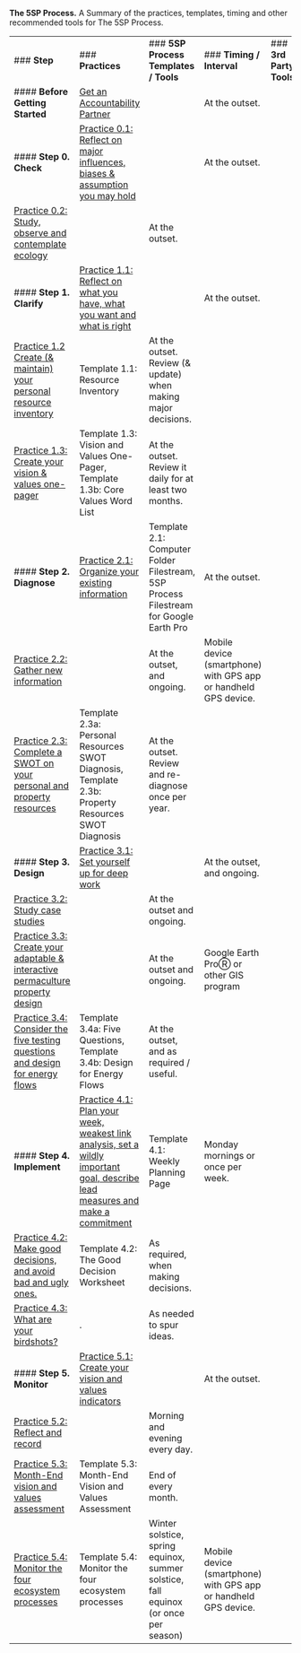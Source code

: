 **The 5SP Process.** A Summary of the practices, templates, timing and other recommended tools for The 5SP Process.

|   |   |   |   |   |
|---|---|---|---|---|
|### **Step**|### **Practices**|### **5SP Process Templates / Tools**|### **Timing / Interval**|### **3rd Party Tools**|
|#### **Before Getting Started**|[Get an Accountability Partner](https://portal.vergepermaculture.ca/courses/building-your-permaculture-property-mini-course/lessons/bypp-mini-course-introduction/topic/looking-for-an-accountability-partner/)||At the outset.||
|#### **Step 0. Check**|[Practice 0.1: Reflect on major influences, biases & assumption you may hold](https://portal.vergepermaculture.ca/courses/building-your-permaculture-property-mini-course/lessons/bypp-mini-course-introduction/topic/practice-0-1-reflect-on-major-influences-biases-assumption-you-may-hold/)||At the outset.||
|[Practice 0.2: Study, observe and contemplate ecology](https://portal.vergepermaculture.ca/courses/building-your-permaculture-property-mini-course/lessons/bypp-mini-course-introduction/topic/practice-0-2-study-observe-and-contemplate-ecology/)||At the outset.||
|#### **Step 1. Clarify**|[Practice 1.1: Reflect on what you have, what you want and what is right](https://portal.vergepermaculture.ca/courses/building-your-permaculture-property-mini-course/lessons/bypp-mini-course-clarify/topic/practice-1-1-reflect-on-what-you-have-what-you-want-and-what-is-right/)||At the outset.||
|[Practice 1.2 Create (& maintain) your personal resource inventory](https://portal.vergepermaculture.ca/courses/building-your-permaculture-property-mini-course/lessons/bypp-mini-course-clarify/topic/practice-1-2-create-maintain-your-personal-resource-inventory/)|Template 1.1: Resource Inventory|At the outset. Review (& update) when making major decisions.||
|[Practice 1.3: Create your vision & values one-pager](https://portal.vergepermaculture.ca/courses/building-your-permaculture-property-mini-course/lessons/bypp-mini-course-clarify/topic/practice-1-3-create-your-vision-values-one-pager/)|Template 1.3: Vision and Values One-Pager, Template 1.3b: Core Values Word List|At the outset. Review it daily for at least two months.||
|#### **Step 2. Diagnose**|[Practice 2.1: Organize your existing information](https://portal.vergepermaculture.ca/courses/building-your-permaculture-property-mini-course/lessons/bypp-mini-course-diagnose/topic/practice-2-1-organize-your-existing-information/)|Template 2.1: Computer Folder Filestream, 5SP Process Filestream for Google Earth Pro|At the outset.||
|[Practice 2.2: Gather new information](https://portal.vergepermaculture.ca/courses/building-your-permaculture-property-mini-course/lessons/bypp-mini-course-diagnose/topic/practice-2-2-gather-new-information/)||At the outset, and ongoing.|Mobile device (smartphone) with GPS app or handheld GPS device.|
|[Practice 2.3: Complete a SWOT on your personal and property resources](https://portal.vergepermaculture.ca/courses/building-your-permaculture-property-mini-course/lessons/bypp-mini-course-diagnose/topic/practice-2-3-complete-a-swot-on-your-personal-and-property-resources/)|Template 2.3a: Personal Resources SWOT Diagnosis, Template 2.3b: Property Resources SWOT Diagnosis|At the outset. Review and re-diagnose once per year.||
|#### **Step 3. Design**|[Practice 3.1: Set yourself up for deep work](https://portal.vergepermaculture.ca/courses/building-your-permaculture-property-mini-course/lessons/bypp-mini-course-design/topic/practice-3-1-set-yourself-up-for-deep-work/)||At the outset, and ongoing.||
|[Practice 3.2: Study case studies](https://portal.vergepermaculture.ca/courses/building-your-permaculture-property-mini-course/lessons/bypp-mini-course-design/topic/practice-3-2-study-case-studies/)||At the outset and ongoing.||
|[Practice 3.3: Create your adaptable & interactive permaculture property design](https://portal.vergepermaculture.ca/courses/building-your-permaculture-property-mini-course/lessons/bypp-mini-course-design/topic/practice-3-3-create-your-adaptable-interactive-permaculture-property-design/)||At the outset and ongoing.|Google Earth ProⓇ or other GIS program|
|[Practice 3.4: Consider the five testing questions and design for energy flows](https://portal.vergepermaculture.ca/courses/building-your-permaculture-property-mini-course/lessons/bypp-mini-course-design/topic/practice-3-4-consider-the-five-testing-questions-and-design-for-energy-flows/)|Template 3.4a: Five Questions, Template 3.4b: Design for Energy Flows|At the outset, and as required / useful.||
|#### **Step 4. Implement**|[Practice 4.1: Plan your week, weakest link analysis, set a wildly important goal, describe lead measures and make a commitment](https://portal.vergepermaculture.ca/courses/building-your-permaculture-property-mini-course/lessons/bypp-mini-course-implement/topic/practice-4-1-plan-your-week-weakest-link-analysis-set-a-wildly-important-goal-describe-lead-measures-and-make-a-commitment/)|Template 4.1: Weekly Planning Page|Monday mornings or once per week.||
|[Practice 4.2: Make good decisions, and avoid bad and ugly ones.](https://portal.vergepermaculture.ca/courses/building-your-permaculture-property-mini-course/lessons/bypp-mini-course-implement/topic/practice-4-2-make-good-decisions-and-avoid-bad-and-ugly-ones/)|Template 4.2: The Good Decision Worksheet|As required, when making decisions.||
|[Practice 4.3: What are your birdshots?](https://portal.vergepermaculture.ca/courses/building-your-permaculture-property-mini-course/lessons/bypp-mini-course-implement/topic/practice-4-3-what-are-your-birdshots/)|.|As needed to spur ideas.||
|#### **Step 5. Monitor**|[Practice 5.1: Create your vision and values indicators](https://portal.vergepermaculture.ca/courses/building-your-permaculture-property-mini-course/lessons/bypp-mini-course-monitor/topic/practice-5-1-create-your-vision-and-values-indicators/)||At the outset.||
|[Practice 5.2: Reflect and record](https://portal.vergepermaculture.ca/courses/building-your-permaculture-property-mini-course/lessons/bypp-mini-course-monitor/topic/practice-5-2-reflect-and-record/)||Morning and evening every day.||
|[Practice 5.3: Month-End vision and values assessment](https://portal.vergepermaculture.ca/courses/building-your-permaculture-property-mini-course/lessons/bypp-mini-course-monitor/topic/practice-5-3-month-end-vision-and-values-assessment/)|Template 5.3: Month-End Vision and Values Assessment|End of every month.||
|[Practice 5.4: Monitor the four ecosystem processes](https://portal.vergepermaculture.ca/courses/building-your-permaculture-property-mini-course/lessons/bypp-mini-course-monitor/topic/practice-5-4-monitor-the-four-ecosystem-processes/)|Template 5.4: Monitor the four ecosystem processes|Winter solstice, spring equinox, summer solstice, fall equinox (or once per season)|Mobile device (smartphone) with GPS app or handheld GPS device.|